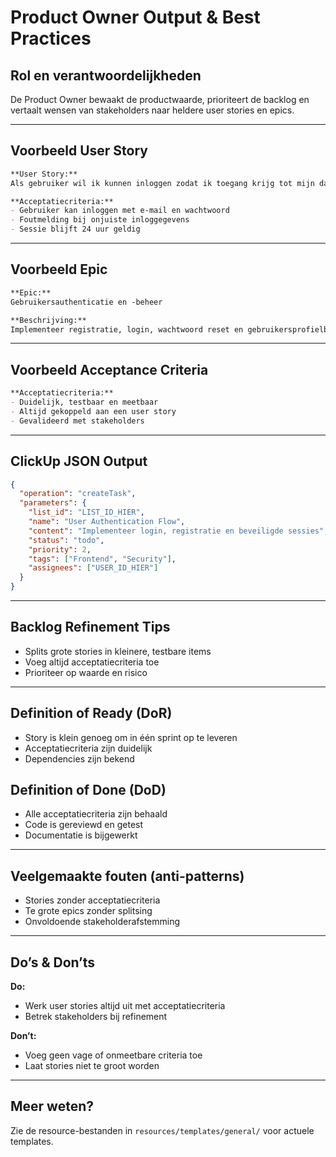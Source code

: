 # Product Owner Output & Best Practices

## Rol en verantwoordelijkheden
De Product Owner bewaakt de productwaarde, prioriteert de backlog en vertaalt wensen van stakeholders naar heldere user stories en epics.

---

## Voorbeeld User Story

```markdown
**User Story:**  
Als gebruiker wil ik kunnen inloggen zodat ik toegang krijg tot mijn dashboard.

**Acceptatiecriteria:**
- Gebruiker kan inloggen met e-mail en wachtwoord
- Foutmelding bij onjuiste inloggegevens
- Sessie blijft 24 uur geldig
```

---

## Voorbeeld Epic

```markdown
**Epic:**  
Gebruikersauthenticatie en -beheer

**Beschrijving:**  
Implementeer registratie, login, wachtwoord reset en gebruikersprofielbeheer.
```

---

## Voorbeeld Acceptance Criteria

```markdown
**Acceptatiecriteria:**
- Duidelijk, testbaar en meetbaar
- Altijd gekoppeld aan een user story
- Gevalideerd met stakeholders
```

---

## ClickUp JSON Output

```json
{
  "operation": "createTask",
  "parameters": {
    "list_id": "LIST_ID_HIER",
    "name": "User Authentication Flow",
    "content": "Implementeer login, registratie en beveiligde sessies",
    "status": "todo",
    "priority": 2,
    "tags": ["Frontend", "Security"],
    "assignees": ["USER_ID_HIER"]
  }
}
```

---

## Backlog Refinement Tips
- Splits grote stories in kleinere, testbare items
- Voeg altijd acceptatiecriteria toe
- Prioriteer op waarde en risico

---

## Definition of Ready (DoR)
- Story is klein genoeg om in één sprint op te leveren
- Acceptatiecriteria zijn duidelijk
- Dependencies zijn bekend

## Definition of Done (DoD)
- Alle acceptatiecriteria zijn behaald
- Code is gereviewd en getest
- Documentatie is bijgewerkt

---

## Veelgemaakte fouten (anti-patterns)
- Stories zonder acceptatiecriteria
- Te grote epics zonder splitsing
- Onvoldoende stakeholderafstemming

---

## Do’s & Don’ts

**Do:**
- Werk user stories altijd uit met acceptatiecriteria
- Betrek stakeholders bij refinement

**Don’t:**
- Voeg geen vage of onmeetbare criteria toe
- Laat stories niet te groot worden

---

## Meer weten?
Zie de resource-bestanden in `resources/templates/general/` voor actuele templates.